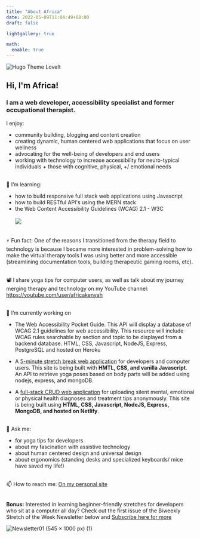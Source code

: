 ```yaml
---
title: "About Africa"
date: 2022-05-09T11:04:49+08:00
draft: false

lightgallery: true

math:
  enable: true
---
```


![Hugo Theme LoveIt](/images/headshot.jpg)


## Hi, I'm Africa!
 ### I am a web developer, accessibility specialist and former occupational therapist. 

I enjoy:
* community building, blogging and content creation
* creating dynamic, human centered web applications that focus on user wellness
* advocating for the well-being of developers and end users
* working with technology to increase accessibility for neuro-typical individuals + those with cognitive, physical, +/ emotional needs <br><br>


🌱 I’m learning:
* how to build responsive full stack web applications using Javascript
* how to build RESTful API's using the MERN stack
* the Web Content Accessibility Guidelines (WCAG) 2.1 - W3C<br><br>
<img src="https://github-readme-stats.vercel.app/api/top-langs?username=codingtherapist&layout=compact"/><br><br>

⚡ Fun fact: One of the reasons I transitioned from the therapy field to technology is because I became more interested in problem-solving how to make the virtual therapy tools I was using better and more accessible (streamlining documentation tools, building therapeutic gaming rooms, etc).<br><br>

📽️ I share yoga tips for computer users, as well as talk about my journey merging therapy and technology on my YouTube channel: https://youtube.com/user/africakenyah<br><br>

🔭 I’m currently working on <br>
  - The Web Accessibility Pocket Guide. This API will display a database of WCAG 2.1 guidelines for web accessibility. This resource will include WCAG rules searchable by section and topic to be displayed from a backend database. HTML, CSS, Javascript, NodeJS, Express, PostgreSQL and hosted on Heroku

  - A [5-minute stretch break web application](https://africakenyah.com/portfolio) for developers and computer users.   This site is being built with <b>HMTL, CSS, and vanilla Javascript</b>. An API to retrieve yoga poses based on body parts will be added using nodejs, express, and mongoDB.
  - A [full-stack CRUD web application](https://africakenyah.com/portfolio) for uploading silent mental, emotional or physical health diagnoses and treatment tips anonymously. This site is being built using <b>HTML, CSS, Javascript, NodeJS, Express, MongoDB, and hosted on Netlify</b>.<br><br>

💬 Ask me:
* for yoga tips for developers
* about my fascination with assistive technology 
* about human centered design and universal design
* about ergonomics (standing desks and specialized keyboards/ mice have saved my life!)<br><br>

📫 How to reach me: [On my personal site](https://www.africamincey.com/)<br><br>

<b>Bonus:</b> Interested in learning beginner-friendly stretches for developers who sit at a computer all day? Check out the first issue of the Biweekly Stretch of the Week Newsletter below and [Subscribe here for more](https://www.getrevue.co/profile/Africakenyah?via=twitter-profile)




![Newsletter01 (545 × 1000 px) (1)](https://user-images.githubusercontent.com/96845068/180640332-4f27515b-8159-41a6-8dc1-7481ab92bb93.png)
